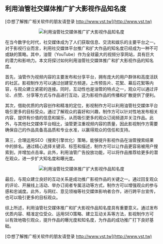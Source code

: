 ## **利用油管社交媒体推广扩大影视作品知名度**

[😍想了解推广相关软件的朋友请登录 http://www.vst.tw](http://www.vst.tw)

 <center><img src="https://vst.tw/MP4/tuiguang/png/1.png" alt="利用油管社交媒体推广扩大影视作品知名度"></center>

在当今数字化时代，社交媒体成为了人们获取信息、交流和娱乐的主要平台之一。对于影视行业而言，利用社交媒体平台推广和扩大作品的知名度已经成为一种不可或缺的策略。其中，油管（YouTube）作为全球最大的视频分享网站，具有巨大的潜力和影响力。本文将探讨如何利用油管社交媒体推广和扩大影视作品的知名度。

首先，油管作为视频内容的主要发布和分享平台，拥有庞大的用户群体和高度活跃的社区。影视制作方可以通过创建官方频道，上传预告片、花絮、幕后花絮等内容，与观众建立紧密的连接。同时，互动性也是油管的特点之一，观众可以通过评论、点赞、分享等方式与作品进行互动，这为影视作品的传播和扩散提供了便利。

其次，借助优质的内容创作和精准的定位，影视制作方可以利用油管社交媒体平台吸引更多的目标受众。通过了解观众的喜好和兴趣，制作方可以针对性地发布相关内容，提供有价值的信息和娱乐，从而吸引更多的观众订阅频道并关注作品。此外，与其他社交媒体平台相比，油管更注重视频内容的质量，因此影视制作方需要确保自己的作品具备高品质和专业水准，以赢得观众的信任和支持。

第三，合理运用SEO（搜索引擎优化）策略，能够提升影视作品在油管搜索结果中的排名。通过精心选择关键词、标签和描述，制作方可以让作品更容易被用户搜索到，并增加点击率。此外，利用油管广告投放功能，可以将作品推荐给更多的潜在观众，进一步扩大知名度和曝光度。

 <center><img src="https://vst.tw/MP4/tuiguang/png/1.png" alt="利用油管社交媒体推广扩大影视作品知名度"></center>

最后，与观众建立良好的互动关系是成功推广影视作品的关键之一。通过回复观众的评论、开展线上活动、举办订阅者专属活动等方式，制作方可以增强观众的参与感和忠诚度。此外，与网红、意见领袖等社交媒体影响者合作，进行跨平台宣传，也可以吸引更多的目标观众。

综上所述，利用油管社交媒体推广和扩大影视作品知名度具有重要意义。通过发布优质内容、精准定位受众、运用SEO策略、建立互动关系等方法，影视制作方可以有效地吸引观众，提升作品的曝光度和知名度，为作品的成功推广打下良好基础。

[😍想了解推广相关软件的朋友请登录 http://www.vst.tw](http://www.vst.tw)



